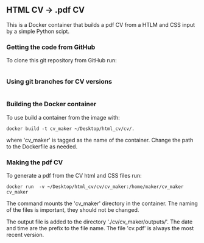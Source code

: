 ## HTML CV -> .pdf CV

This is a Docker container that builds a pdf CV from a HTLM and CSS input by a simple Python scipt.

### Getting the code from GitHub

To clone this git repository from GitHub run:

```
```

### Using git branches for CV versions

```
```

### Building the Docker container

To use build a container from the image with:

```shell
docker build -t cv_maker ~/Desktop/html_cv/cv/. 
```

where 'cv_maker' is tagged as the name of the container. Change the path to the Dockerfile as needed.

### Making the pdf CV

To generate a pdf from the CV html and CSS files run:

```shell 
docker run  -v ~/Desktop/html_cv/cv/cv_maker:/home/maker/cv_maker cv_maker
```

The command mounts the 'cv_maker' directory in the container. The naming of the files is important, they should not be changed.

The output file is added to the directory './cv/cv_maker/outputs/'. The date and time are the prefix to the file name. The file 'cv.pdf' is always the most recent version.

